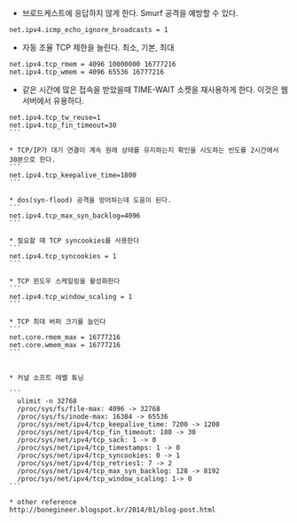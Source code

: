 * 브로드케스트에 응답하지 않게 한다.
  Smurf 공격을 예방할 수 있다.
```
net.ipv4.icmp_echo_ignore_broadcasts = 1
```

* 자동 조율 TCP 제한을 늘린다.  최소, 기본, 최대
```
net.ipv4.tcp_rmem = 4096 10000000 16777216
net.ipv4.tcp_wmem = 4096 65536 16777216
```

* 같은 시간에 많은 접속을 받았을때 TIME-WAIT 소켓을 재사용하게 한다.
 이것은 웹서버에서 유용하다. 
````
net.ipv4.tcp_tw_reuse=1
net.ipv4.tcp_fin_timeout=30
```

* TCP/IP가 대기 연결이 계속 원래 상태를 유지하는지 확인을 시도하는 빈도를 2시간에서 30분으로 한다.
```
net.ipv4.tcp_keepalive_time=1800
```

* dos(syn-flood) 공격을 방어하는데 도움이 된다.
```
net.ipv4.tcp_max_syn_backlog=4096
```

* 필요할 때 TCP syncookies를 사용한다
```
net.ipv4.tcp_syncookies = 1
```

* TCP 윈도우 스케일링을 활성화한다
```
net.ipv4.tcp_window_scaling = 1
```

* TCP 최대 버퍼 크기를 늘인다
```
net.core.rmem_max = 16777216
net.core.wmem_max = 16777216
```


* 커널 소프트 레벨 튜닝

```
  ulimit -n 32768
  /proc/sys/fs/file-max: 4096 -> 32768
  /proc/sys/fs/inode-max: 16384 -> 65536
  /proc/sys/net/ipv4/tcp_keepalive_time: 7200 -> 1200
  /proc/sys/net/ipv4/tcp_fin_timeout: 180 -> 30
  /proc/sys/net/ipv4/tcp_sack: 1 -> 0
  /proc/sys/net/ipv4/tcp_timestamps: 1 -> 0
  /proc/sys/net/ipv4/tcp_syncookies: 0 -> 1
  /proc/sys/net/ipv4/tcp_retries1: 7 -> 2
  /proc/sys/net/ipv4/tcp_max_syn_backlog: 128 -> 8192
  /proc/sys/net/ipv4/tcp_window_scaling: 1-> 0
```

* other reference
http://bonegineer.blogspot.kr/2014/01/blog-post.html
